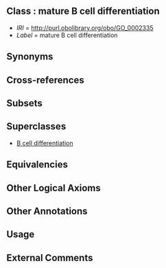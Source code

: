 
## Class : mature B cell differentiation

 * *IRI* = http://purl.obolibrary.org/obo/GO_0002335
 * *Label* = mature B cell differentiation

## Synonyms


## Cross-references


## Subsets


## Superclasses

 * [B cell differentiation](../../GO/83/GO_0030183.md)

## Equivalencies


## Other Logical Axioms


## Other Annotations


## Usage


## External Comments

